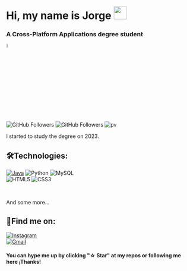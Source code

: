 #  Hi, my name is Jorge <img src="https://github.com/TheDudeThatCode/TheDudeThatCode/blob/master/Assets/Hi.gif" width="35" />
### A Cross-Platform Applications degree student
<img src="https://lh3.googleusercontent.com/a/ACg8ocLemYEQN03oHwGTp0qab3BDW6AaJqLzAr7QA6IcZyepptU=s270-c-no" alt="Imagen de perfil" style="width: 5%;">


![GitHub Followers](https://img.shields.io/github/followers/jotaaloud?style=social)
![GitHub Followers](https://img.shields.io/github/stars/jotaaloud?style=social)
![pv](https://pageview.vercel.app/?github_user=jotaaloud)

I started to study the degree on 2023.

## 🛠️Technologies:

[![Java](https://img.shields.io/badge/Java-007396?style=for-the-badge&logo=java&logoColor=white&labelColor=101010)]()
![Python](https://img.shields.io/badge/python-3670A0?style=for-the-badge&logo=python&logoColor=ffdd54)
![MySQL](https://img.shields.io/badge/mysql-%2300f.svg?style=for-the-badge&logo=mysql&logoColor=white)
</br>
![HTML5](https://img.shields.io/badge/html5-%23E34F26.svg?style=for-the-badge&logo=html5&logoColor=white)
![CSS3](https://img.shields.io/badge/css3-%231572B6.svg?style=for-the-badge&logo=css3&logoColor=white)

</br>

And some more...

## 🔗Find me on:

[![Instagram](https://img.shields.io/badge/Instagram-@jotaa__loud-E4405F?style=for-the-badge&logo=instagram&logoColor=white&labelColor=101010)](https://www.instagram.com/jotaa_loud?utm_source=qr)
</br>
<a href="mailto:jorgevarelazamora@gmail.com" target="blank">![Gmail](https://img.shields.io/badge/Gmail-D14836?style=for-the-badge&logo=gmail&logoColor=white)</a>

#### You can hype me up by clicking "☆ Star" at my repos or following me here ¡Thanks!
